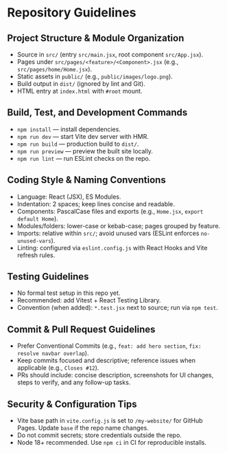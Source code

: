 # Repository Guidelines

## Project Structure & Module Organization
- Source in `src/` (entry `src/main.jsx`, root component `src/App.jsx`).
- Pages under `src/pages/<feature>/<Component>.jsx` (e.g., `src/pages/home/Home.jsx`).
- Static assets in `public/` (e.g., `public/images/logo.png`).
- Build output in `dist/` (ignored by lint and Git).
- HTML entry at `index.html` with `#root` mount.

## Build, Test, and Development Commands
- `npm install` — install dependencies.
- `npm run dev` — start Vite dev server with HMR.
- `npm run build` — production build to `dist/`.
- `npm run preview` — preview the built site locally.
- `npm run lint` — run ESLint checks on the repo.

## Coding Style & Naming Conventions
- Language: React (JSX), ES Modules.
- Indentation: 2 spaces; keep lines concise and readable.
- Components: PascalCase files and exports (e.g., `Home.jsx`, `export default Home`).
- Modules/folders: lower-case or kebab-case; pages grouped by feature.
- Imports: relative within `src/`; avoid unused vars (ESLint enforces `no-unused-vars`).
- Linting: configured via `eslint.config.js` with React Hooks and Vite refresh rules.

## Testing Guidelines
- No formal test setup in this repo yet.
- Recommended: add Vitest + React Testing Library.
- Convention (when added): `*.test.jsx` next to source; run via `npm test`.

## Commit & Pull Request Guidelines
- Prefer Conventional Commits (e.g., `feat: add hero section`, `fix: resolve navbar overlap`).
- Keep commits focused and descriptive; reference issues when applicable (e.g., `Closes #12`).
- PRs should include: concise description, screenshots for UI changes, steps to verify, and any follow-up tasks.

## Security & Configuration Tips
- Vite base path in `vite.config.js` is set to `/my-website/` for GitHub Pages. Update `base` if the repo name changes.
- Do not commit secrets; store credentials outside the repo.
- Node 18+ recommended. Use `npm ci` in CI for reproducible installs.

